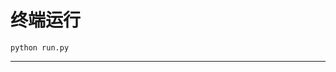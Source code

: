 # 终端运行

```shell
python run.py
```
******************************************************************************************************************************************************************************